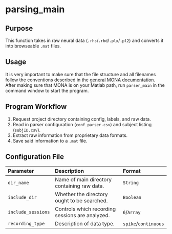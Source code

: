 # parsing_main

## Purpose

This function takes in raw neural data (`.rhs`/`.rhd`/`.plx`/`.pl2`) and converts it into browseable `.mat` files.

## Usage

It is very important to make sure that the file structure and all filenames follow the conventions described in the [general MONA documentation](https://github.com/NeuralStorm/docs/edit/kev-rewrites/offline_analysis/readme.md). After making sure that MONA is on your Matlab path, run `parser_main` in the command window to start the program.

## Program Workflow

 1. Request project directory containing config, labels, and raw data.
 2. Read in parser configuration (`conf_parser.csv`) and subject listing (`subjID.csv`).
 3. Extract raw information from proprietary data formats.
 4. Save said information to a `.mat` file.

## Configuration File

|Parameter|Description|Format|
|:-|:-|:-|
|`dir_name`|	Name of main directory containing raw data.|	`String`
|`include_dir`|	Whether the directory ought to be searched.|	`Boolean`
|`include_sessions`|	Controls which recording sessions are analyzed.| `6`/`Array`
|`recording_type`|	Description of data type.|	`spike`/`continuous`
